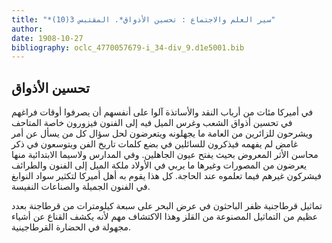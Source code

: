 ```yaml
---
title: "*سير العلم والاجتماع : تحسين الأذواق*. المقتبس 3(10)"
author: 
date: 1908-10-27
bibliography: oclc_4770057679-i_34-div_9.d1e5001.bib
---
```




##  تحسين الأذواق 


 في أميركا مئات من أرباب النقد والأساتذة آلوا على أنفسهم أن يصرفوا أوقات فراغهم في تحسين أذواق الشعب وغرس الميل فيه إلى الفنون فيزورون خاصة المتاحف ويشرحون للزائرين من العامة ما يجهلونه ويتعرضون لحل سؤال كل من يسأل عن أمر غامض لم يفهمه فيذكرون للسائلين في بضع كلمات تاريخ الفن ويتوسعون في ذكر محاسن الأثر المعروض بحيث يفتح عيون الجاهلين. وفي المدارس ولاسيما الابتدائية منها يعرضون من المصورات وغيرها ما يربي في الأولاد ملكة الميل إلى الفنون والطرائف فيشركون غيرهم فيما تعلموه عند الحاجة. كل هذا يقوم به أهل أميركا لتكثير سواد النوابغ في الفنون الجميلة والصناعات النفيسة. 

 تماثيل قرطاجنية   ظفر الباحثون في عرض البحر على  سبعة  كيلومترات من قرطاجنة بعدد عظيم من التماثيل المصنوعة من القلز وهذا الاكتشاف مهم لأنه يكشف القناع عن أشياء مجهولة في الحضارة القرطاجينية. 
